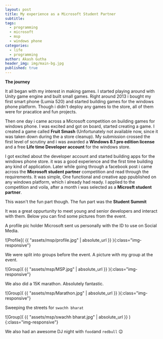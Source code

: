 ```yaml
---
layout: post
title: My experience as a Microsoft Student Partner
subtitle:
tags:
  - programming
  - microsoft
  - msp
  - windows phone
categories:
  - life
  - programming
author: Akash Gutha
header_img: img/main-bg.jpg
published: true
---
```


__The journey__

It all began with my interest in making games. I started playing around with Unity game engine and built small games. Right around 2013 i bought my first smart phone (Lumia 520) and started building games for the windows phone platform. Though i didn't deploy any games to the store, all of them were for pracatice and fun projects. 

Then one day i came across a Microsoft competition on building games for windows phone. I was excited and got on board, started creating a game. I created a game called __Fruit Smash__ (Unfortunately not available now, since it was taken down during the a store cleanup). My submission crossed the first level of scrutiny and i was awarded a __Windows 8.1 pro edition license__ and a free __Life time Developer account__ for the windows store.

I got excited about the developer account and started building apps for the windows phone store. it was a good experience and the first time building any kind of application. Later while going through a facebook post i came across the __Microsoft student partner__ competition and read through the requirements. It was simple, One functional and creative app ppublished on any windows platform, which i already had ready. I applied to the competition and voila, after a month i was selected as a __Microsft student partner__.

This wasn't the fun part though. The fun part was the __Student Summit__

It was a great oppurtunity to meet young and senior developers and interact with them. Below you can find some pictures from the event.

A profile pic holder Microsoft sent us personally with the ID to use on Social Media.

![Profile]( {{ "assets/msp/profile.jpg" | absolute_url }} ){:class="img-responsive"}

We were split into groups before the event. A picture with my group at the event.

![Group]( {{ "assets/msp/MSP.jpg" | absolute_url }} ){:class="img-responsive"}

We also did a 15K marathon. Absolutely fantastic.

![Group]( {{ "assets/msp/Marathon.jpg" | absolute_url }} ){:class="img-responsive"}

Sweeping the streets for `swachh bharat`

![Group]( {{ "assets/msp/swachh bharat.jpg" | absolute_url }} ){:class="img-responsive"}

We also had an awesome DJ night with `food`and `redbull` :wink: